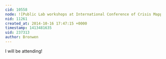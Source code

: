 ```yaml
---
cid: 10558
node: ![Public Lab workshops at International Conference of Crisis Mappers](../notes/liz/10-12-2014/public-lab-workshops-at-international-conference-of-crisis-mappers)
nid: 11261
created_at: 2014-10-16 17:47:15 +0000
timestamp: 1413481635
uid: 237313
author: Bronwen
---
```


I will be attending!